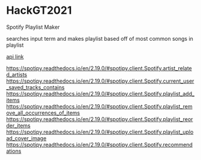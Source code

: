 # HackGT2021
Spotify Playlist Maker

searches input term and makes playlist based off of most common songs in playlist

[api link](https://spotipy.readthedocs.io/en/2.19.0/#features)

https://spotipy.readthedocs.io/en/2.19.0/#spotipy.client.Spotify.artist_related_artists
https://spotipy.readthedocs.io/en/2.19.0/#spotipy.client.Spotify.current_user_saved_tracks_contains
https://spotipy.readthedocs.io/en/2.19.0/#spotipy.client.Spotify.playlist_add_items
https://spotipy.readthedocs.io/en/2.19.0/#spotipy.client.Spotify.playlist_remove_all_occurrences_of_items
https://spotipy.readthedocs.io/en/2.19.0/#spotipy.client.Spotify.playlist_reorder_items
https://spotipy.readthedocs.io/en/2.19.0/#spotipy.client.Spotify.playlist_upload_cover_image
https://spotipy.readthedocs.io/en/2.19.0/#spotipy.client.Spotify.recommendations